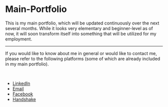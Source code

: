 # Main-Portfolio
<p>This is my main portfolio, which will be updated continuously over the next several months. While it looks very elementary and beginner-level as of now, it will soon transform itself into something that will be utilized for my employment.</p>
<hr>
<p>If you would like to know about me in general or would like to contact me, please refer to the following platforms (some of which are already included in my main portfolio).</p>
<br>
<ul>
  <li><a href="https://www.linkedin.com/in/elliott-day-36a49b162/">LinkedIn</a></li>
  <li><a href="mailto:eday39@gmail.com">Email</a></li>
  <li><a href="https://www.facebook.com/profile.php?id=100008351193476">Facebook</a></li>
  <li><a href="https://utah.joinhandshake.com/users/24492741">Handshake</a></li>
</ul> 
